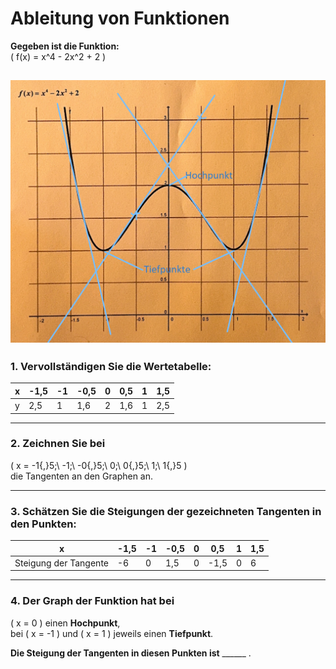 # Ableitung von Funktionen

**Gegeben ist die Funktion:**  
\( f(x) = x^4 - 2x^2 + 2 \)

![Beispielbild](Pictures/Screenshot_19.png)
---

### 1. Vervollständigen Sie die Wertetabelle:

| x     | -1,5 | -1  | -0,5 | 0   | 0,5 | 1   | 1,5 |
|-------|------|-----|------|-----|-----|-----|-----|
| y|2,5|1|1,6|2|1,6|1|2,5|

---

### 2. Zeichnen Sie bei  
\( x = -1{,}5;\ -1;\ -0{,}5;\ 0;\ 0{,}5;\ 1;\ 1{,}5 \)  
die Tangenten an den Graphen an.

---

### 3. Schätzen Sie die Steigungen der gezeichneten Tangenten in den Punkten:

| x                        | -1,5 | -1  | -0,5 | 0   | 0,5 | 1   | 1,5 |
|--------------------------|------|-----|------|-----|-----|-----|-----|
| Steigung der Tangente    |-6|0|1,5|0|-1,5|0|6|

---

### 4. Der Graph der Funktion hat bei  
\( x = 0 \) einen **Hochpunkt**,  
bei \( x = -1 \) und \( x = 1 \) jeweils einen **Tiefpunkt**.  

**Die Steigung der Tangenten in diesen Punkten ist** \_\_\_\_\_\_ .
